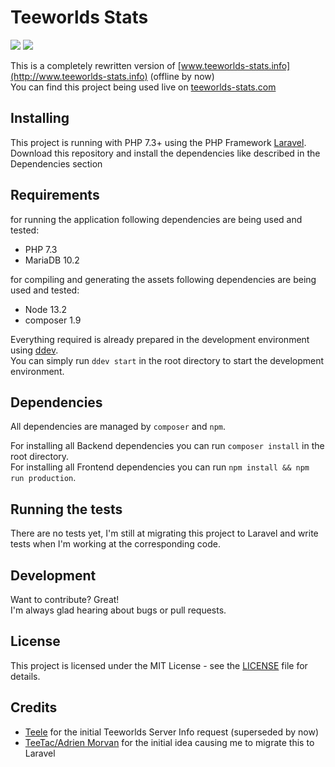 # Teeworlds Stats
![](https://github.com/DaRealFreak/teeworlds-stats/workflows/Composer/badge.svg) ![](https://github.com/DaRealFreak/teeworlds-stats/workflows/Theme/badge.svg)

This is a completely rewritten version of [www.teeworlds-stats.info](http://www.teeworlds-stats.info) (offline by now)  
You can find this project being used live on [teeworlds-stats.com](https://teeworlds-stats.com/)  

## Installing
This project is running with PHP 7.3+ using the PHP Framework [Laravel](https://laravel.com).
Download this repository and install the dependencies like described in the Dependencies section

## Requirements
for running the application following dependencies are being used and tested:
 - PHP 7.3
 - MariaDB 10.2

for compiling and generating the assets following dependencies are being used and tested:
 - Node 13.2
 - composer 1.9

Everything required is already prepared in the development environment using [ddev](https://www.ddev.com/).  
You can simply run `ddev start` in the root directory to start the development environment.

## Dependencies
All dependencies are managed by `composer` and `npm`.

For installing all Backend dependencies you can run `composer install` in the root directory.  
For installing all Frontend dependencies you can run `npm install && npm run production`.

## Running the tests
There are no tests yet, I'm still at migrating this project to Laravel and write tests when I'm working at the corresponding code. 

## Development
Want to contribute? Great!  
I'm always glad hearing about bugs or pull requests.

## License
This project is licensed under the MIT License - see the [LICENSE](LICENSE) file for details.

## Credits
- [Teele](http://code.teele.eu/twrequest) for the initial Teeworlds Server Info request (superseded by now)
- [TeeTac/Adrien Morvan](https://www.teeworlds.com/forum/profile.php?id=119481) for the initial idea causing me to migrate this to Laravel
